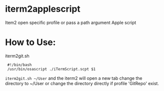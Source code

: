 # iterm2applescript
Item2 open specific profile or pass a path argument Apple script

# How to Use:

iterm2git.sh
```
 #!/bin/bash
 /usr/bin/osascript ./iTermScript.scpt $1
 ```
 
`iterm2git.sh ~/User` and the iterm2 will open a new tab change the directory to ~/User or change the directory directly if profile 'GitRepo' exist.


